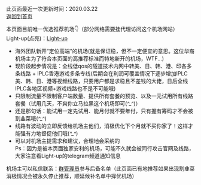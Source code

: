 此页面最近一次更新时间：2020.03.22              
[返回到首页](https://passwallopenwrt.github.io/website/)                

本页面目前唯一优选推荐机场👇（部分网络需要挂代理访问这个机场网站）             
Light-up(点亮)：[Light-up](https://light-up.cc/auth/register?code=DusH)                               
* 海外团队新开“定位高端”的机场(就是保证稳，但不一定便宜的意思。这位华裔机场主为了符合本页面的高推荐标准而特地新开的机场，WTF...)               
* 现阶段起步情况是：全线低qos的隧道技术内网中转美、日、韩、港、印各多条线路 + IPLC香港游戏多条专线(后期会在利润可覆盖情况下逐步增加IPLC美、韩、日、港等视频线路，只要用户都是求稳且不差钱的大佬，日后全线IPLC各地区视频+游戏线路也不是不可能哦)                     
* 只限制流量不限制客户端数量、提供所有套餐的预览、以及一元试用所有线路套餐（试用几天，不爽你立马拉黑这个机场即可(*^_^*)）              
* 还是那句话：能试用一定先试用、能月付就不要年付，只有握有筹码才不会被割韭菜哦(*^_^*)             
* 线路有波动的立即反馈给机场主他们，消极优化下个月就不买你家了！这样才能强有力地督促他们哦(*^_^*)                        
* 可以对机场主提需求和建议，合理地会采纳的                                                     
Ps：因为是被本页面独家安利的机场，可能不久就会被同行攻击官网及线路，大家注意看Light-up的telegram频道通知信息                     
                         
机场主可以私信联系：[群管理员](https://t.me/wefuxkgfw)参与后备名单（此页面已有地推荐如果出现割韭菜消极情况会被永久停止推荐，顺延候补名单中择优机场）   
